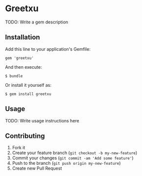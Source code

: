 # Greetxu

TODO: Write a gem description

## Installation

Add this line to your application's Gemfile:

    gem 'greetxu'

And then execute:

    $ bundle

Or install it yourself as:

    $ gem install greetxu

## Usage

TODO: Write usage instructions here

## Contributing

1. Fork it
2. Create your feature branch (`git checkout -b my-new-feature`)
3. Commit your changes (`git commit -am 'Add some feature'`)
4. Push to the branch (`git push origin my-new-feature`)
5. Create new Pull Request
